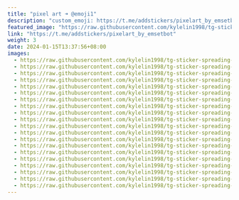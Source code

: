 ```yaml
---
title: "pixel art ➜ @emoji1"
description: "custom_emoji: https://t.me/addstickers/pixelart_by_emsetbot"
featured_image: "https://raw.githubusercontent.com/kylelin1998/tg-sticker-spreading-worldwide-images/main/img/4b38306d-29fa-4874-b3c8-9878f1419443.jpg"
link: "https://t.me/addstickers/pixelart_by_emsetbot"
weight: 3
date: 2024-01-15T13:37:56+08:00
images:
  - https://raw.githubusercontent.com/kylelin1998/tg-sticker-spreading-worldwide-images/main/img/4b38306d-29fa-4874-b3c8-9878f1419443.jpg
  - https://raw.githubusercontent.com/kylelin1998/tg-sticker-spreading-worldwide-images/main/img/7de38466-3d57-4abf-96de-5f16402b27ef.jpg
  - https://raw.githubusercontent.com/kylelin1998/tg-sticker-spreading-worldwide-images/main/img/33332939-f948-436f-93f6-ec9ba51c7169.jpg
  - https://raw.githubusercontent.com/kylelin1998/tg-sticker-spreading-worldwide-images/main/img/f326a007-fca4-4b12-85fb-8a1b2342a937.jpg
  - https://raw.githubusercontent.com/kylelin1998/tg-sticker-spreading-worldwide-images/main/img/12192eaf-5903-462d-9de9-0e520deb08ec.jpg
  - https://raw.githubusercontent.com/kylelin1998/tg-sticker-spreading-worldwide-images/main/img/f55f09ce-3191-48cd-95b2-cb5a209483d7.jpg
  - https://raw.githubusercontent.com/kylelin1998/tg-sticker-spreading-worldwide-images/main/img/2ea6583a-5e32-4080-bc76-9c0951f8da9d.jpg
  - https://raw.githubusercontent.com/kylelin1998/tg-sticker-spreading-worldwide-images/main/img/6ac82e71-88b9-414f-a23a-4ea2c121bfbe.jpg
  - https://raw.githubusercontent.com/kylelin1998/tg-sticker-spreading-worldwide-images/main/img/2ffd8d7c-035c-4c65-861c-ffc4e0e37128.jpg
  - https://raw.githubusercontent.com/kylelin1998/tg-sticker-spreading-worldwide-images/main/img/1643eef7-a4a5-4127-874f-f349d4feab59.jpg
  - https://raw.githubusercontent.com/kylelin1998/tg-sticker-spreading-worldwide-images/main/img/b14c449f-09da-45a2-b89d-15cefb7a0dc8.jpg
  - https://raw.githubusercontent.com/kylelin1998/tg-sticker-spreading-worldwide-images/main/img/8709f722-219c-4ef6-9ddd-9876a555c7df.jpg
  - https://raw.githubusercontent.com/kylelin1998/tg-sticker-spreading-worldwide-images/main/img/3075dda1-9957-43d7-9328-696741f8a7bc.jpg
  - https://raw.githubusercontent.com/kylelin1998/tg-sticker-spreading-worldwide-images/main/img/e9ad8c76-5a8b-4276-8041-567f73a9cff4.jpg
  - https://raw.githubusercontent.com/kylelin1998/tg-sticker-spreading-worldwide-images/main/img/9af2d7a7-e004-4dae-b8be-b368d1913740.jpg
  - https://raw.githubusercontent.com/kylelin1998/tg-sticker-spreading-worldwide-images/main/img/73b1e22f-d420-4679-96d3-fc6b94c7d9f7.jpg
  - https://raw.githubusercontent.com/kylelin1998/tg-sticker-spreading-worldwide-images/main/img/1e7a0d28-461c-45b1-b770-18066ada9dfa.jpg
  - https://raw.githubusercontent.com/kylelin1998/tg-sticker-spreading-worldwide-images/main/img/8d101022-a51b-4238-9253-cc4af5376064.jpg
  - https://raw.githubusercontent.com/kylelin1998/tg-sticker-spreading-worldwide-images/main/img/b27a3d64-267f-48c7-bff0-1572ec5eec6f.jpg
  - https://raw.githubusercontent.com/kylelin1998/tg-sticker-spreading-worldwide-images/main/img/f1193aa3-882e-4d61-ac89-617782dccae5.jpg
---
```

